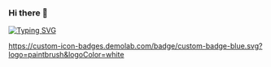 ### Hi there 👋

[![Typing SVG](https://readme-typing-svg.demolab.com?font=Bebas+Neue&pause=1000&color=F75B36&background=B2FF2700&width=435&lines=Fullstack+web+and+app+developer;Frontend+developer;Backend+developer;Software+Enginner)](https://git.io/typing-svg)

https://custom-icon-badges.demolab.com/badge/custom-badge-blue.svg?logo=paintbrush&logoColor=white

<!--
**Bright-Mensah/Bright-Mensah** is a ✨ _special_ ✨ repository because its `README.md` (this file) appears on your GitHub profile.

Here are some ideas to get you started:

- 🔭 I’m currently working on ...
- 🌱 I’m currently learning ...
- 👯 I’m looking to collaborate on ...
- 🤔 I’m looking for help with ...
- 💬 Ask me about ...
- 📫 How to reach me: ...
- 😄 Pronouns: ...
- ⚡ Fun fact: ...
-->
